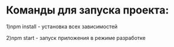 # Команды для запуска проекта:
1)npm install - установка всех зависимостей


2)npm start - запуск приложения в режиме разработке
